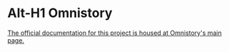 Alt-H1 Omnistory
====== 
[The official documentation for this project is housed at Omnistory's main page.](http://omnistorytimeline.com/ "Omnistory's Homepage")